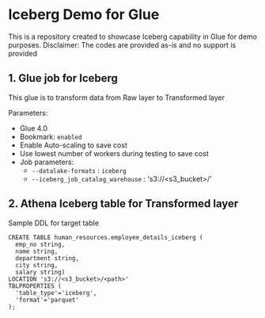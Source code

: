 # Iceberg Demo for Glue

This is a repository created to showcase Iceberg capability in Glue for demo purposes. Disclaimer: The codes are provided as-is and no support is provided

## 1. Glue job for Iceberg

This glue is to transform data from Raw layer to Transformed layer

Parameters:
- Glue 4.0
- Bookmark: `enabled`
- Enable Auto-scaling to save cost
- Use lowest number of workers during testing to save cost
- Job parameters:
  - `--datalake-formats` : `iceberg`
  - `--iceberg_job_catalog_warehouse` : 's3://<s3_bucket>/<path>'


## 2. Athena Iceberg table for Transformed layer

Sample DDL for target table

```
CREATE TABLE human_resources.employee_details_iceberg (
  emp_no string,
  name string,
  department string,
  city string,
  salary string)
LOCATION 's3://<s3_bucket>/<path>'
TBLPROPERTIES (
  'table_type'='iceberg',
  'format'='parquet'
);
```
